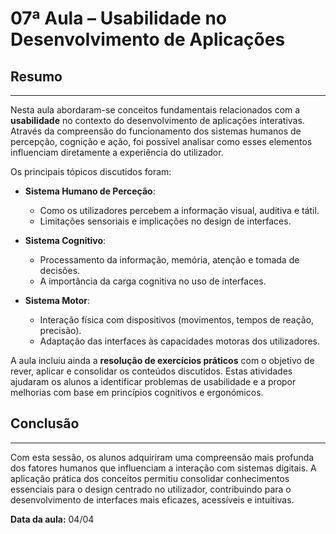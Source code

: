# 07ª Aula – Usabilidade no Desenvolvimento de Aplicações

## Resumo

---

Nesta aula abordaram-se conceitos fundamentais relacionados com a **usabilidade** no contexto do desenvolvimento de aplicações interativas. Através da compreensão do funcionamento dos sistemas humanos de percepção, cognição e ação, foi possível analisar como esses elementos influenciam diretamente a experiência do utilizador.

Os principais tópicos discutidos foram:

- **Sistema Humano de Perceção**:
  - Como os utilizadores percebem a informação visual, auditiva e tátil.
  - Limitações sensoriais e implicações no design de interfaces.

- **Sistema Cognitivo**:
  - Processamento da informação, memória, atenção e tomada de decisões.
  - A importância da carga cognitiva no uso de interfaces.

- **Sistema Motor**:
  - Interação física com dispositivos (movimentos, tempos de reação, precisão).
  - Adaptação das interfaces às capacidades motoras dos utilizadores.

A aula incluiu ainda a **resolução de exercícios práticos** com o objetivo de rever, aplicar e consolidar os conteúdos discutidos. Estas atividades ajudaram os alunos a identificar problemas de usabilidade e a propor melhorias com base em princípios cognitivos e ergonómicos.

## Conclusão

---

Com esta sessão, os alunos adquiriram uma compreensão mais profunda dos fatores humanos que influenciam a interação com sistemas digitais. A aplicação prática dos conceitos permitiu consolidar conhecimentos essenciais para o design centrado no utilizador, contribuindo para o desenvolvimento de interfaces mais eficazes, acessíveis e intuitivas.

**Data da aula:** 04/04
